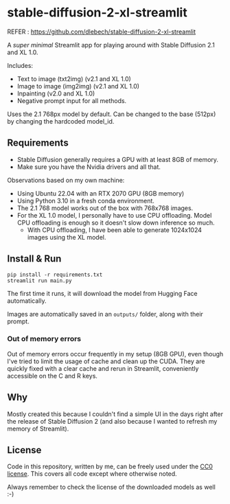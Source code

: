 # stable-diffusion-2-xl-streamlit

REFER : https://github.com/dlebech/stable-diffusion-2-xl-streamlit

A *super minimal* Streamlit app for playing around with Stable Diffusion 2.1 and XL 1.0.

Includes:
- Text to image (txt2img) (v2.1 and XL 1.0)
- Image to image (img2img) (v2.1 and XL 1.0)
- Inpainting (v2.0 and XL 1.0)
- Negative prompt input for all methods.

Uses the 2.1 768px model by default. Can be changed to the base (512px) by changing the hardcoded model_id.

## Requirements

- Stable Diffusion generally requires a GPU with at least 8GB of memory.
- Make sure you have the Nvidia drivers and all that.

Observations based on my own machine:
- Using Ubuntu 22.04 with an RTX 2070 GPU (8GB memory)
- Using Python 3.10 in a fresh conda environment.
- The 2.1 768 model works out of the box with 768x768 images.
- For the XL 1.0 model, I personally have to use CPU offloading. Model CPU offloading is enough so it doesn't slow down inference so much.
  - With CPU offloading, I have been able to generate 1024x1024 images using the XL model.

## Install & Run

```
pip install -r requirements.txt
streamlit run main.py
```

The first time it runs, it will download the model from Hugging Face automatically.

Images are automatically saved in an `outputs/` folder, along with their prompt.

### Out of memory errors

Out of memory errors occur frequently in my setup (8GB GPU), even though I've tried to limit the usage of cache and clean up the CUDA. They are quickly fixed with a clear cache and rerun in Streamlit, conveniently accessible on the C and R keys.

## Why

Mostly created this because I couldn't find a simple UI in the days right after the release of Stable Diffusion 2 (and also because I wanted to refresh my memory of Streamlit).

## License

Code in this repository, written by me, can be freely used under the [CC0 license](/LICENSE). This covers all code except where otherwise noted.

Always remember to check the license of the downloaded models as well :-)
